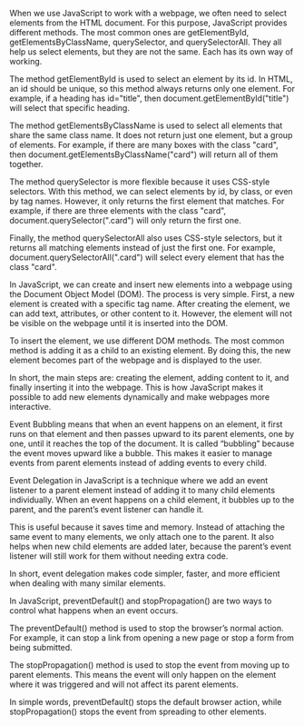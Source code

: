 <!-- What is the difference between getElementById, getElementsByClassName, and querySelector / querySelectorAll? -->

When we use JavaScript to work with a webpage, we often need to select elements from the HTML document. For this purpose, JavaScript provides different methods. The most common ones are getElementById, getElementsByClassName, querySelector, and querySelectorAll. They all help us select elements, but they are not the same. Each has its own way of working.

The method getElementById is used to select an element by its id. In HTML, an id should be unique, so this method always returns only one element. For example, if a heading has id="title", then document.getElementById("title") will select that specific heading.

The method getElementsByClassName is used to select all elements that share the same class name. It does not return just one element, but a group of elements. For example, if there are many boxes with the class "card", then document.getElementsByClassName("card") will return all of them together.

The method querySelector is more flexible because it uses CSS-style selectors. With this method, we can select elements by id, by class, or even by tag names. However, it only returns the first element that matches. For example, if there are three elements with the class "card", document.querySelector(".card") will only return the first one.

Finally, the method querySelectorAll also uses CSS-style selectors, but it returns all matching elements instead of just the first one. For example, document.querySelectorAll(".card") will select every element that has the class "card".



<!-- How do you create and insert a new element into the DOM? -->

In JavaScript, we can create and insert new elements into a webpage using the Document Object Model (DOM). The process is very simple. First, a new element is created with a specific tag name. After creating the element, we can add text, attributes, or other content to it. However, the element will not be visible on the webpage until it is inserted into the DOM.

To insert the element, we use different DOM methods. The most common method is adding it as a child to an existing element. By doing this, the new element becomes part of the webpage and is displayed to the user.

In short, the main steps are: creating the element, adding content to it, and finally inserting it into the webpage. This is how JavaScript makes it possible to add new elements dynamically and make webpages more interactive.



<!-- What is Event Bubbling and how does it work? -->

Event Bubbling means that when an event happens on an element, it first runs on that element and then passes upward to its parent elements, one by one, until it reaches the top of the document. It is called “bubbling” because the event moves upward like a bubble. This makes it easier to manage events from parent elements instead of adding events to every child.



<!-- What is Event Delegation in JavaScript? Why is it useful? -->

Event Delegation in JavaScript is a technique where we add an event listener to a parent element instead of adding it to many child elements individually. When an event happens on a child element, it bubbles up to the parent, and the parent’s event listener can handle it.

This is useful because it saves time and memory. Instead of attaching the same event to many elements, we only attach one to the parent. It also helps when new child elements are added later, because the parent’s event listener will still work for them without needing extra code.

In short, event delegation makes code simpler, faster, and more efficient when dealing with many similar elements.



<!-- What is the difference between preventDefault() and stopPropagation() methods? -->

In JavaScript, preventDefault() and stopPropagation() are two ways to control what happens when an event occurs.

The preventDefault() method is used to stop the browser’s normal action. For example, it can stop a link from opening a new page or stop a form from being submitted.

The stopPropagation() method is used to stop the event from moving up to parent elements. This means the event will only happen on the element where it was triggered and will not affect its parent elements.

In simple words, preventDefault() stops the default browser action, while stopPropagation() stops the event from spreading to other elements.